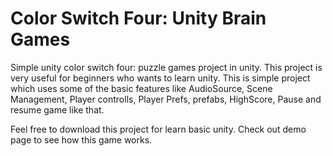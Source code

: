 # Color Switch Four: Unity Brain Games


Simple unity color switch four: puzzle games project in unity. This project is very useful for beginners who wants to learn unity. This is simple project which uses some of the basic features like AudioSource, Scene Management, Player controlls, Player Prefs, prefabs, HighScore, Pause and resume game like that. 

Feel free to download this project for learn basic unity. Check out demo page to see how this game works.

